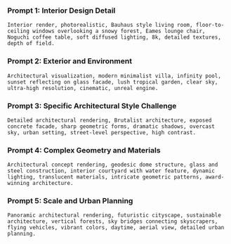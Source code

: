 ### Prompt 1: Interior Design Detail

```
Interior render, photorealistic, Bauhaus style living room, floor-to-ceiling windows overlooking a snowy forest, Eames lounge chair, Noguchi coffee table, soft diffused lighting, 8k, detailed textures, depth of field.
```

### Prompt 2: Exterior and Environment

```
Architectural visualization, modern minimalist villa, infinity pool, sunset reflecting on glass facade, lush tropical garden, clear sky, ultra-high resolution, cinematic, unreal engine.
```

### Prompt 3: Specific Architectural Style Challenge

```
Detailed architectural rendering, Brutalist architecture, exposed concrete facade, sharp geometric forms, dramatic shadows, overcast sky, urban setting, street-level perspective, high contrast.
```

### Prompt 4: Complex Geometry and Materials

```
Architectural concept rendering, geodesic dome structure, glass and steel construction, interior courtyard with water feature, dynamic lighting, translucent materials, intricate geometric patterns, award-winning architecture.
```

### Prompt 5: Scale and Urban Planning

```
Panoramic architectural rendering, futuristic cityscape, sustainable architecture, vertical forests, sky bridges connecting skyscrapers, flying vehicles, vibrant colors, daytime, aerial view, detailed urban planning.
```